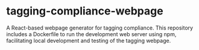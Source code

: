 # tagging-compliance-webpage
A React-based webpage generator for tagging compliance. This repository includes a Dockerfile to run the development web server using npm, facilitating local development and testing of the tagging webpage.
